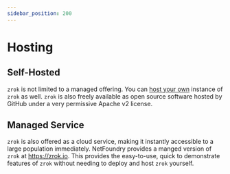 ```yaml
---
sidebar_position: 200
---
```

# Hosting

## Self-Hosted

`zrok` is not limited to a managed offering. You can [host your own](../guides/self-hosting/v0.3_self_hosting_guide.md) instance of `zrok` as well. `zrok` is
also freely available as open source software hosted by GitHub under a very permissive Apache v2 license.

## Managed Service

`zrok` is also offered as a cloud service, making it instantly accessible to a large population immediately.
NetFoundry provides a manged version of `zrok` at https://zrok.io. This provides the easy-to-use,
quick to demonstrate features of `zrok` without needing to deploy and host `zrok` yourself.
